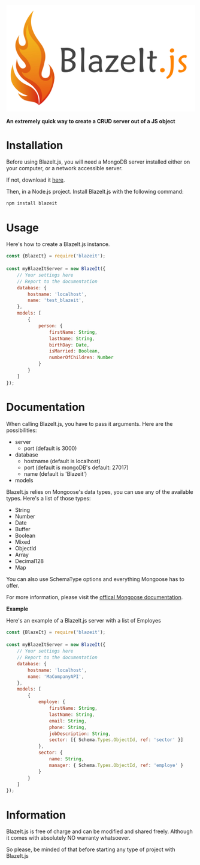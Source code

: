 ![BlazeIt.js](blazeit.js.png)

**An extremely quick way to create a CRUD server out of a JS object**

# Installation
Before using BlazeIt.js, you will need a MongoDB server installed either on your computer, or a network accessible server.

If not, download it [here](https://www.mongodb.com/download-center/community).

Then, in a Node.js project. Install BlazeIt.js with the following command:
``` bash
npm install blazeit
```

# Usage
Here's how to create a BlazeIt.js instance.
``` javascript
const {BlazeIt} = require('blazeit');

const myBlazeItServer = new BlazeIt({
    // Your settings here
    // Report to the documentation
    database: {
        hostname: 'localhost',
        name: 'test_blazeit',
    },
    models: [
        {
            person: {
                firstName: String,
                lastName: String,
                birthDay: Date,
                isMarried: Boolean,
                numberOfChildren: Number
            }
        }
    ]
});
```

# Documentation
When calling BlazeIt.js, you have to pass it arguments.
Here are the possibilities:
- server
    - port (default is 3000)
- database
    - hostname (default is localhost)
    - port (default is mongoDB's default: 27017)
    - name (default is 'Blazeit')
- models

BlazeIt.js relies on Mongoose's data types, you can use any of the available types.
Here's a list of those types:
- String
- Number
- Date
- Buffer
- Boolean
- Mixed
- ObjectId
- Array
- Decimal128
- Map

You can also use SchemaType options and everything Mongoose has to offer.

For more information, please visit the [offical Mongoose documentation](https://mongoosejs.com/docs/schematypes.html).

**Example**

Here's an example of a BlazeIt.js server with a list of Employes
``` javascript
const {BlazeIt} = require('blazeit');

const myBlazeItServer = new BlazeIt({
    // Your settings here
    // Report to the documentation
    database: {
        hostname: 'localhost',
        name: 'MaCompanyAPI',
    },
    models: [
        {
            employe: {
                firstName: String,
                lastName: String,
                email: String,
                phone: String,
                jobDescription: String,
                sector: [{ Schema.Types.ObjectId, ref: 'sector' }]
            },
            sector: {
                name: String,
                manager: { Schema.Types.ObjectId, ref: 'employe' }
            }
        }
    ]
});
```

# Information
BlazeIt.js is free of charge and can be modified and shared freely.
Although it comes with absolutely NO warranty whatsoever.

So please, be minded of that before starting any type of project with BlazeIt.js